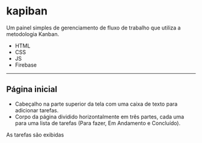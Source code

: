 # kapiban

Um painel simples de gerenciamento de fluxo de trabalho que utiliza a metodologia Kanban.

- HTML
- CSS
- JS
- Firebase

---

## Página inicial

- Cabeçalho na parte superior da tela com uma caixa de texto para adicionar tarefas.
- Corpo da página dividido horizontalmente em três partes, cada uma para uma lista de tarefas (Para fazer, Em Andamento e Concluído).

As tarefas são exibidas 
